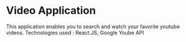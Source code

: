 # Video Application

This application enables you to search and watch your favorite youtube videos. Technologies used : React.JS, Google Yoube API
